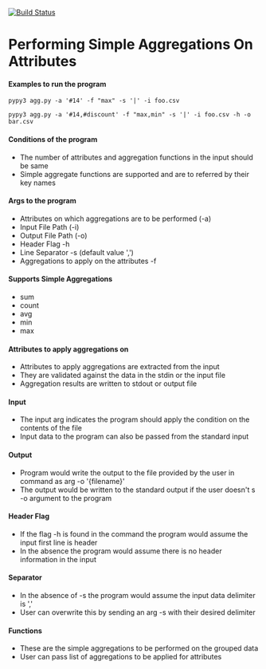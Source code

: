 [![Build Status](https://dev.azure.com/s0pott05/glennissolutions/_apis/build/status/saikiranece043.DBOperations?branchName=master)](https://dev.azure.com/s0pott05/glennissolutions/_build/latest?definitionId=4&branchName=master)
# Performing Simple Aggregations On Attributes

#### Examples to run the program

`pypy3 agg.py -a '#14' -f "max" -s '|' -i foo.csv`

`pypy3 agg.py -a '#14,#discount' -f "max,min" -s '|' -i foo.csv -h -o bar.csv`

#### Conditions of the program
   * The number of attributes and aggregation functions in the input should be same
   * Simple aggregate functions are supported and are to referred by their key names

#### Args to the program
   * Attributes on which aggregations are to be performed (-a)
   * Input File Path (-i)
   * Output File Path (-o)
   * Header Flag -h 
   * Line Separator -s (default value ',')
   * Aggregations to apply on the attributes -f
   
#### Supports Simple Aggregations 
   * sum
   * count
   * avg
   * min
   * max

#### Attributes to apply aggregations on
   * Attributes to apply aggregations are extracted from the input
   * They are validated against the data in the stdin or the input file
   * Aggregation results are written to stdout or output file

#### Input 
   * The input arg indicates the program should apply the condition on the contents of the file
   * Input data to the program can also be passed from the standard input

#### Output
   * Program would write the output to the file provided by the user in command as arg -o '{filename}'
   * The output would be written to the standard output if the user doesn't s -o argument to the program

#### Header Flag
   * If the flag -h is found in the command the program would assume the input first line is header
   * In the absence the program would assume there is no header information in the input

#### Separator
   * In the absence of -s the program would assume the input data delimiter is ','
   * User can overwrite this by sending an arg -s with their desired delimiter

#### Functions
   * These are the simple aggregations to be performed on the grouped data
   * User can pass list of aggregations to be applied for attributes
